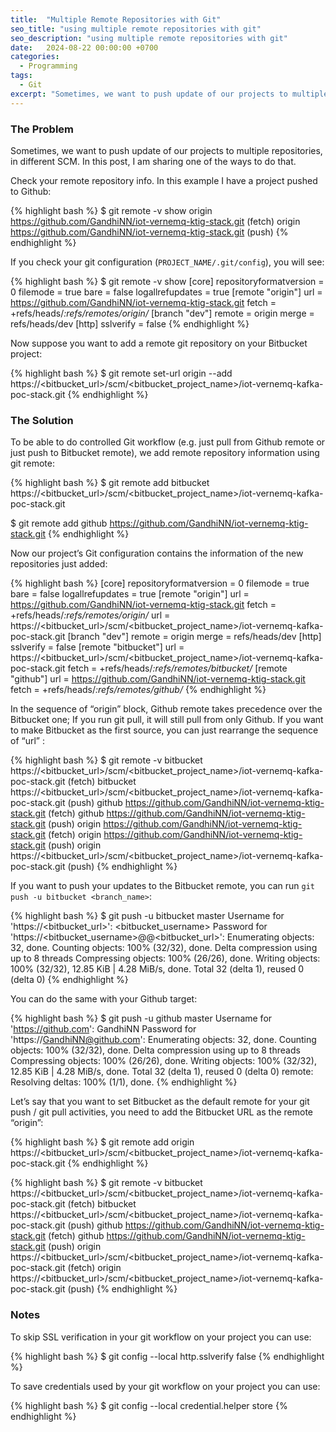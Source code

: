 ```yaml
---
title:  "Multiple Remote Repositories with Git"
seo_title: "using multiple remote repositories with git"
seo_description: "using multiple remote repositories with git"
date:   2024-08-22 00:00:00 +0700
categories:
  - Programming
tags:
  - Git
excerpt: "Sometimes, we want to push update of our projects to multiple repositories, in different SCM. In this post, I am sharing one of the ways to do that..."
---
```

### The Problem
Sometimes, we want to push update of our projects to multiple repositories, in different SCM. In this post, I am sharing one of the ways to do that.

Check your remote repository info. In this example I have a project pushed to Github:

{% highlight bash %}
$ git remote -v show
origin  https://github.com/GandhiNN/iot-vernemq-ktig-stack.git (fetch)
origin  https://github.com/GandhiNN/iot-vernemq-ktig-stack.git (push)
{% endhighlight %}

If you check your git configuration (`PROJECT_NAME/.git/config`), you will see:

{% highlight bash %}
$ git remote -v show
[core]
        repositoryformatversion = 0
        filemode = true
        bare = false
        logallrefupdates = true
[remote "origin"]
        url = https://github.com/GandhiNN/iot-vernemq-ktig-stack.git
        fetch = +refs/heads/*:refs/remotes/origin/*
[branch "dev"]
        remote = origin
        merge = refs/heads/dev
[http]
        sslverify = false
{% endhighlight %}

Now suppose you want to add a remote git repository on your Bitbucket project:

{% highlight bash %}
$ git remote set-url origin --add https://<bitbucket_url>/scm/<bitbucket_project_name>/iot-vernemq-kafka-poc-stack.git
{% endhighlight %}

### The Solution

To be able to do controlled Git workflow (e.g. just pull from Github remote or just push to Bitbucket remote), we add remote repository information using git remote:

{% highlight bash %}
$ git remote add bitbucket https://<bitbucket_url>/scm/<bitbucket_project_name>/iot-vernemq-kafka-poc-stack.git

$ git remote add github https://github.com/GandhiNN/iot-vernemq-ktig-stack.git
{% endhighlight %}

Now our project’s Git configuration contains the information of the new repositories just added:

{% highlight bash %}
[core]
        repositoryformatversion = 0
        filemode = true
        bare = false
        logallrefupdates = true
[remote "origin"]
        url = https://github.com/GandhiNN/iot-vernemq-ktig-stack.git
        fetch = +refs/heads/*:refs/remotes/origin/*
        url = https://<bitbucket_url>/scm/<bitbucket_project_name>/iot-vernemq-kafka-poc-stack.git
[branch "dev"]
        remote = origin
        merge = refs/heads/dev
[http]
        sslverify = false
[remote "bitbucket"]
        url = https://<bitbucket_url>/scm/<bitbucket_project_name>/iot-vernemq-kafka-poc-stack.git
        fetch = +refs/heads/*:refs/remotes/bitbucket/*
[remote "github"]
        url = https://github.com/GandhiNN/iot-vernemq-ktig-stack.git
        fetch = +refs/heads/*:refs/remotes/github/*
{% endhighlight %}

In the sequence of “origin” block, Github remote takes precedence over the Bitbucket one; If you run git pull, it will still pull from only Github. If you want to make Bitbucket as the first source, you can just rearrange the sequence of “url” :

{% highlight bash %}
$ git remote -v
bitbucket       https://<bitbucket_url>/scm/<bitbucket_project_name>/iot-vernemq-kafka-poc-stack.git (fetch)
bitbucket       https://<bitbucket_url>/scm/<bitbucket_project_name>/iot-vernemq-kafka-poc-stack.git (push)
github  https://github.com/GandhiNN/iot-vernemq-ktig-stack.git (fetch)
github  https://github.com/GandhiNN/iot-vernemq-ktig-stack.git (push)
origin  https://github.com/GandhiNN/iot-vernemq-ktig-stack.git (fetch)
origin  https://github.com/GandhiNN/iot-vernemq-ktig-stack.git (push)
origin  https://<bitbucket_url>/scm/<bitbucket_project_name>/iot-vernemq-kafka-poc-stack.git (push)
{% endhighlight %}

If you want to push your updates to the Bitbucket remote, you can run `git push -u bitbucket <branch_name>`:

{% highlight bash %}
$ git push -u bitbucket master
Username for 'https://<bitbucket_url>': <bitbucket_username>
Password for 'https://<bitbucket_username>@<domain>@<bitbucket_url>':
Enumerating objects: 32, done.
Counting objects: 100% (32/32), done.
Delta compression using up to 8 threads
Compressing objects: 100% (26/26), done.
Writing objects: 100% (32/32), 12.85 KiB | 4.28 MiB/s, done.
Total 32 (delta 1), reused 0 (delta 0)
{% endhighlight %}

You can do the same with your Github target:

{% highlight bash %}
$ git push -u github master
Username for 'https://github.com': GandhiNN
Password for 'https://GandhiNN@github.com':
Enumerating objects: 32, done.
Counting objects: 100% (32/32), done.
Delta compression using up to 8 threads
Compressing objects: 100% (26/26), done.
Writing objects: 100% (32/32), 12.85 KiB | 4.28 MiB/s, done.
Total 32 (delta 1), reused 0 (delta 0)
remote: Resolving deltas: 100% (1/1), done.
{% endhighlight %}

Let’s say that you want to set Bitbucket as the default remote for your git push / git pull activities, you need to add the Bitbucket URL as the remote “origin”:

{% highlight bash %}
$ git remote add origin https://<bitbucket_url>/scm/<bitbucket_project_name>/iot-vernemq-kafka-poc-stack.git
{% endhighlight %}

{% highlight bash %}
$ git remote -v
bitbucket       https://<bitbucket_url>/scm/<bitbucket_project_name>/iot-vernemq-kafka-poc-stack.git (fetch)
bitbucket       https://<bitbucket_url>/scm/<bitbucket_project_name>/iot-vernemq-kafka-poc-stack.git (push)
github  https://github.com/GandhiNN/iot-vernemq-ktig-stack.git (fetch)
github  https://github.com/GandhiNN/iot-vernemq-ktig-stack.git (push)
origin  https://<bitbucket_url>/scm/<bitbucket_project_name>/iot-vernemq-kafka-poc-stack.git (fetch)
origin  https://<bitbucket_url>/scm/<bitbucket_project_name>/iot-vernemq-kafka-poc-stack.git (push)
{% endhighlight %}

### Notes
To skip SSL verification in your git workflow on your project you can use:

{% highlight bash %}
$ git config --local http.sslverify false
{% endhighlight %}

To save credentials used by your git workflow on your project you can use:

{% highlight bash %}
$ git config --local credential.helper store
{% endhighlight %}